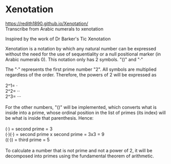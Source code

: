 # Xenotation
https://redith1890.github.io/Xenotation/ <br>
Transcribe from Arabic numerals to xenotation

Inspired by the work of Dr Barker's Tic Xenotation  
  
Xenotation is a notation by which any natural number can be expressed without the need for the use of sequentiality or a null positional marker (in Arabic numerals 0). This notation only has 2 symbols. "()" and "·"  

The "·" represents the first prime number "2". All symbols are multiplied regardless of the order. Therefore, the powers of 2 will be expressed as <br>
<br>
2^1= · <br>
2^2= ·· <br>
2^3=  ··· <br>
<br>
For the other numbers, "()" will be implemented, which converts what is inside into a prime, whose ordinal position in the list of primes (its index) will be what is inside that parenthesis. Hence: <br>
<br>
(·) = second prime = 3 <br>
(·)(·) = second prime x second prime = 3x3 = 9 <br>
((·)) = third prime = 5 <br>
<br>
To calculate a number that is not prime and not a power of 2, it will be decomposed into primes using the fundamental theorem of arithmetic. <br>
